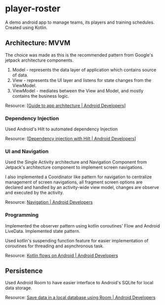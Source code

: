# player-roster
A demo android app to manage teams, its players and training schedules.
Created using Kotlin.

## Architecture: MVVM

The choice was made as this is the recommended pattern from Google's jetpack architecture components.

1. Model - represents the data layer of application which contains source of data.
2. View - represents the UI layer and listens for state changes from the ViewModel.
3. ViewModel - mediates between the View and Model, and mostly contains the business logic.

Resource: [[Guide to app architecture | Android Developers](https://developer.android.com/jetpack/guide)]

### Dependency Injection

Used Android's Hilt to automated dependency Injection

Resource: [[Dependency injection with Hilt | Android Developers](https://developer.android.com/training/dependency-injection/hilt-android)]

### UI and Navigation

Used the Single Activity architecture and Navigation Component
from Jetpack's architecture component to implement screen navigations.

I also implemented a Coordinator like pattern for navigation to centralize management of screen navigations, all fragment screen options are declared and handled by an activity-wide view model, changes are observe and executed by the activity.

Resource: [Navigation | Android Developers](https://developer.android.com/guide/navigation)

### Programming

Implemented the observer pattern using kotlin coroutines' Flow and Android LiveData.
Implemented state pattern.

Used kotlin's suspending function feature for easier implementation
of coroutines for threading and asynchronous task.

Resource: [Kotlin flows on Android | Android Developers](https://developer.android.com/kotlin/flow)

## Persistence

Used Android Room to have easier interface to Android's SQLite for local data storage.

Resource: [Save data in a local database using Room | Android Developers](https://developer.android.com/training/data-storage/room)